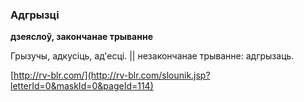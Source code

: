 ### Адгрызці
**дзеяслоў, закончанае трыванне**

Грызучы, адкусіць, ад'есці. || незакончанае трыванне: адгрызаць.

<a rel="author">[http://rv-blr.com/](http://rv-blr.com/slounik.jsp?letterId=0&maskId=0&pageId=114)</a>
